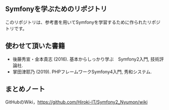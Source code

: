 ## Symfonyを学ぶためのリポジトリ

このリポジトリは、参考書を用いてSymfonyを学習するために作られたリポジトリです。

## 使わせて頂いた書籍
- 後藤秀宣・金本貴志 (2016). 基本からしっかり学ぶ　Symfony2入門, 技術評論社.
- 掌田津耶乃 (2019). PHPフレームワークSymfony4入門, 秀和システム.

## まとめノート
GitHubのWiki，https://github.com/Hiroki-IT/Symfony2_Nyumon/wiki
